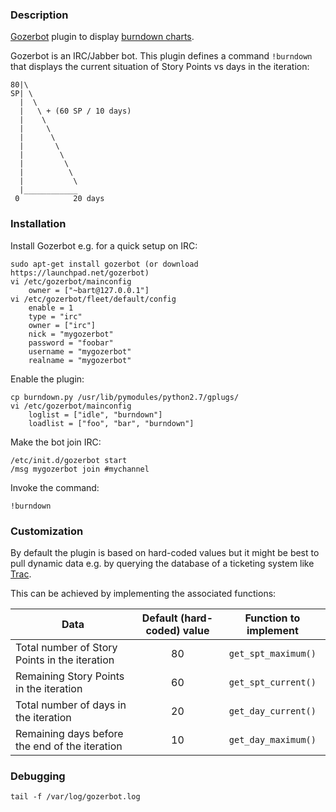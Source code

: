 ### Description

[Gozerbot](https://launchpad.net/gozerbot) plugin to display [burndown charts](http://en.wikipedia.org/wiki/Burn_down_chart).

Gozerbot is an IRC/Jabber bot. This plugin defines a command `!burndown` that displays the current situation of Story Points vs days in the iteration:

    80|\
    SP| \
      |  \
      |   \ + (60 SP / 10 days)
      |    \
      |     \
      |      \
      |       \
      |        \
      |         \
      |          \
      |           \
      |____________
     0            20 days

### Installation

Install Gozerbot e.g. for a quick setup on IRC:

    sudo apt-get install gozerbot (or download https://launchpad.net/gozerbot)
    vi /etc/gozerbot/mainconfig
        owner = ["~bart@127.0.0.1"]
    vi /etc/gozerbot/fleet/default/config
        enable = 1
        type = "irc"
        owner = ["irc"]
        nick = "mygozerbot"
        password = "foobar"
        username = "mygozerbot"
        realname = "mygozerbot"
        
Enable the plugin:

    cp burndown.py /usr/lib/pymodules/python2.7/gplugs/
    vi /etc/gozerbot/mainconfig
        loglist = ["idle", "burndown"]
        loadlist = ["foo", "bar", "burndown"]
        
Make the bot join IRC:

    /etc/init.d/gozerbot start
    /msg mygozerbot join #mychannel
    
Invoke the command:

    !burndown
 
### Customization

By default the plugin is based on hard-coded values but it might be best to pull dynamic data e.g. by querying the database of a ticketing system like [Trac](http://trac.edgewall.org/).

This can be achieved by implementing the associated functions:

| Data                                           | Default (hard-coded) value | Function to implement |
| ---------------------------------------------- |:--------------------------:|:---------------------:|
| Total number of Story Points in the iteration  | 80                         | `get_spt_maximum()`   |
| Remaining Story Points in the iteration        | 60                         | `get_spt_current()`   |
| Total number of days in the iteration          | 20                         | `get_day_current()`   |
| Remaining days before the end of the iteration | 10                         | `get_day_maximum()`   |

### Debugging

`tail -f /var/log/gozerbot.log`
